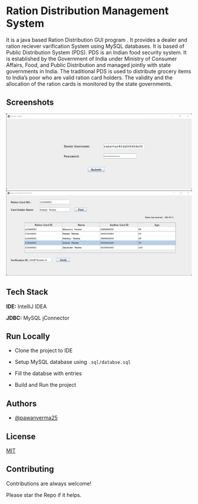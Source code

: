 
# Ration Distribution Management System

It is a java based Ration Distribution GUI program . It provides a dealer and ration reciever varification System using MySQL databases. It is based of Public Distribution System (PDS). PDS is an Indian food security system. It is established by the Government of India under Ministry of Consumer Affairs, Food, and Public Distribution and managed jointly with state governments in India. The traditional PDS is used to distribute grocery items to India’s poor who are valid ration card holders. The validity and the allocation of the ration cards is monitored by the state governments. 



## Screenshots

![App Screenshot](https://raw.githubusercontent.com/pawanverma25/media/main/dealer-login.png?token=GHSAT0AAAAAABWIUKMIFPUIGJ363S2YFYBAYWZQEAA)
![App Screenshot](https://raw.githubusercontent.com/pawanverma25/media/main/Verfication.png?token=GHSAT0AAAAAABWIUKMJ5NRVDZAFMMHZFWJSYWZQFTA)


## Tech Stack

**IDE:** IntelliJ IDEA

**JDBC:** MySQL jConnector


## Run Locally

- Clone the project to IDE

- Setup MySQL database using `.sql/databse.sql`

- Fill the databse with entries

- Build and Run the project



## Authors

- [@pawanverma25](https://www.github.com/pawanverma25)


## License

[MIT](https://choosealicense.com/licenses/mit/)


## Contributing

Contributions are always welcome!

Please star the Repo if it helps.

